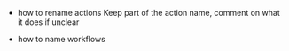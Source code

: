 - how to rename actions
Keep part of the action name, comment on what it does if unclear

- how to name workflows